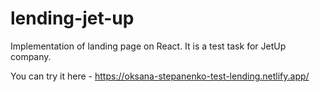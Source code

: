 # lending-jet-up
Implementation of landing page on React. It is a test task for JetUp company.

You can try it here - https://oksana-stepanenko-test-lending.netlify.app/
